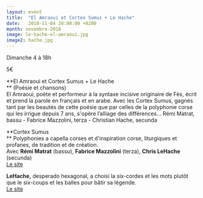 ```yaml
---
layout: event
title:  "El Amraoui et Cortex Sumus + Le Hache"
date:   2018-11-04 20:00:00 +0200
month: novembre-2018
image: le-hache-el-amraoui.jpg
image2: hache.jpg
---
```





Dimanche 4 à 18h

5€

**El Amraoui et Cortex Sumus + Le Hache  
** (Poésie et chansons)  
El Amraoui, poète et performeur à la syntaxe incisive originaire de Fès, écrit et prend la parole en français et en arabe. Avec les Cortex Sumus, gagnés tant par les beautés de cette poésie que par celles de la polyphonie corse qui les irrigue depuis 7 ans, s'opère l’alliage des différences... Rémi Matrat, bassu - Fabrice Mazzolini, terza - Christian Hache, secunda

**Cortex Sumus  
** Polyphonies a capella corses et d'inspiration corse, liturgiques et profanes, de tradition et de création.  
Avec **Rémi Matrat** (bassu), **Fabrice Mazzolini** (terza), **Chris LeHache** (secunda)  
[Le site](http://cortexsumus.wixsite.com/cortexsumus)

**LeHache,** desperado hexagonal, a choisi la six-cordes et les mots plutôt que le six-coups et les balles pour bâtir sa légende.  
[Le site](https://chrislehache.wixsite.com/chris-lehache)